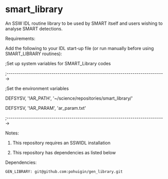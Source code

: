 smart_library
=============

An SSW IDL routine library to be used by SMART itself and users wishing to analyse SMART detections.

Requirements:

Add the following to your IDL start-up file (or run manually before using SMART_LIBRARY routines):

;Set up system variables for SMART_Library codes

;------------------------------------------------------------------------------>

;Set the environment variables

DEFSYSV, '!AR_PATH', '~/science/repositories/smart_library/'

DEFSYSV, '!AR_PARAM', 'ar_param.txt'

;------------------------------------------------------------------------------>

Notes:

1. This repository requires an SSWIDL installation

2. This repository has dependencies as listed below

Dependencies:

	GEN_LIBRARY: git@github.com:pohuigin/gen_library.git
